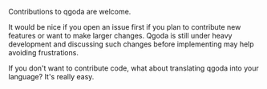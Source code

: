 Contributions to qgoda are welcome.

It would be nice if you open an issue first if you plan to contribute new
features or want to make larger changes.  Qgoda is still under heavy
development and discussing such changes before implementing may help avoiding
frustrations.

If you don't want to contribute code, what about translating qgoda into your
language? It's really easy.
